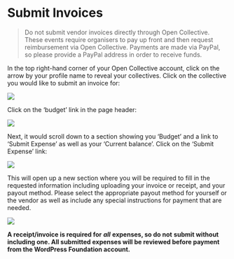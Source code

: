 # Submit Invoices

> Do not submit vendor invoices directly through Open Collective. These events require organisers to pay up front and then request reimbursement via Open Collective. Payments are made via PayPal, so please provide a PayPal address in order to receive funds.

In the top right-hand corner of your Open Collective account, click on the arrow by your profile name to reveal your collectives. Click on the collective you would like to submit an invoice for:

![](https://lh4.googleusercontent.com/4EC2LsjeM3mgTJ3h4vuSNqgYEJcRkOrK5Fm_SseIDHGVzZOcQouwA1ztzHLx5fvs-IPdLVhgbI2k_YmvKqkpqs932EwE1zM_MOFvzjjeuQCJ-VgU2nSQLcHmXfdqy9xIPigZmWp2)

Click on the ‘budget’ link in the page header:

![](https://make.wordpress.org/community/files/2019/03/collective3-1024x347.png)

Next, it would scroll down to a section showing you ‘Budget’ and a link to ‘Submit Expense’ as well as your ‘Current balance’. Click on the ‘Submit Expense’ link:

![](https://lh6.googleusercontent.com/-g6Pyb6GG8R0YI8ebFxJ-UVKsVIbuIqNibS85bK010098BJmjvRhvwl0L0sl11lYJEHSh0Vx5U5yjJSRakU93LBVQ6aQuUUono65ZmGvTCn47khinRyKOBk9mDizTDBfEf7DTQVJ)

This will open up a new section where you will be required to fill in the requested information including uploading your invoice or receipt, and your payout method. Please select the appropriate payout method for yourself or the vendor as well as include any special instructions for payment that are needed.

![](https://lh4.googleusercontent.com/KtVUXM28uQUs-eyNCCIAE-mei5zrj_H59q-wH279bL5S6pzS5SgEpoxQagz-SlHyBlVfryKSdnters4ErGEsoPr6YddsJ1ME6W7cg1BCgpdPbxOIu1l2gm2n5BsUL8_q9CTRAWXR)

**A receipt/invoice is required for** ***all*** **expenses, so do not** **submit without including one. All submitted expenses will be reviewed before payment from the WordPress Foundation account.**

<!--
*   [To-do](# "To-do")
-->
